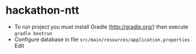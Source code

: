 # hackathon-ntt
- To run project you must install Gradle (http://gradle.org/) then execute ```gradle bootrun``` 
- Configure database in file ```src/main/resources/application.properties```
Edit